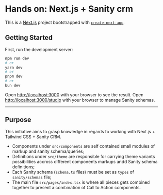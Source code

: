 # Hands on: Next.js + Sanity crm

This is a [Next.js](https://nextjs.org/) project bootstrapped with [`create-next-app`](https://github.com/vercel/next.js/tree/canary/packages/create-next-app).

## Getting Started

First, run the development server:

```bash
npm run dev
# or
yarn dev
# or
pnpm dev
# or
bun dev
```

Open [http://localhost:3000](http://localhost:3000) with your browser to see the result.
Open [http://localhost:3000/studio](http://localhost:3000/studio) with your browser to manage Sanity schemas.

---

## Purpose

This initiative aims to grasp knowledge in regards to working with Next.js + Tailwind CSS + Sanity CRM.

- Components under `src/components` are self contained small modules of markup and sanity schema/queries;
- Definitions under `src/theme` are responsible for carrying theme variants possibilities accross different components markups andd Sanity schema definitions;
- Each Sanity schema (`schema.ts` files) must be set as `types` of `sanity/schemas` file;
- The main file `src/pages/index.tsx` is where all pieces gets combined together to present a combination of Call to Action components.
